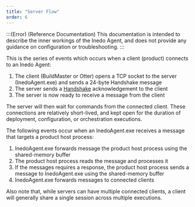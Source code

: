 ```yaml
---
title: "Server Flow"
order: 6
---
```


:::(Error) (Reference Documentation)
This documentation is intended to describe the inner workings of the Inedo Agent, and does not provide any guidance on configuration or troubleshooting.
:::

This is the series of events which occurs when a client (product) connects to an Inedo Agent:

1. The client (BuildMaster or Otter) opens a TCP socket to the server (InedoAgent.exe) and sends a 24-byte Handshake message
2. The server sends a [Handshake](/docs/inedo-agent/internal-architecture/inedoagent-server-architecture-network-protocol) acknowledgement to the client
3. The server is now ready to receive a message from the client

The server will then wait for commands from the connected client. These connections are relatively short-lived, and kept open for the duration of deployment, configuration, or orchestration executions.

The following events occur when an InedoAgent.exe receives a message that targets a product host process:

1. InedoAgent.exe forwards message the product host process using the shared-memory buffer
2. The product host process reads the message and processes it
3. If the messages requires a response, the product host process sends a message to InedoAgent.exe using the shared-memory buffer
4. InedoAgent.exe forwards messages to connected clients

Also note that, while servers can have multiple connected clients, a client will generally share a single session across multiple executions.